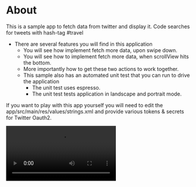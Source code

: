 # About
This is a sample app to fetch data from twitter and display it.
Code searches for tweets with hash-tag #travel

* There are several features you will find in this application
  * You will see how implement fetch more data, upon swipe down.
  * You will see how to implement fetch more data, when scrollView hits the bottom.
  * More importantly how to get these two actions to work together.
  * This sample also has an automated unit test that you can run to drive the application
      * The unit test uses espresso.
      * The unit test tests application in landscape and portrait mode.


If you want to play with this app yourself  you will need to edit the
app/src/main/res/values/strings.xml and provide various tokens & secrets for Twitter Oauth2.

![Application Image](myscreen.mp4)
